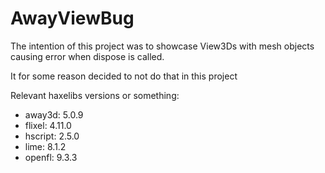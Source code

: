 # AwayViewBug

The intention of this project was to showcase View3Ds with mesh objects causing error when dispose is called.

It for some reason decided to not do that in this project

Relevant haxelibs versions or something:
- away3d: 5.0.9
- flixel: 4.11.0
- hscript: 2.5.0
- lime: 8.1.2
- openfl: 9.3.3